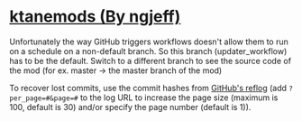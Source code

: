 # [ktanemods (By ngjeff)](https://github.com/ngjeff/ktanemods)

Unfortunately the way GitHub triggers workflows doesn't allow them to run on a schedule on a non-default branch. So this branch (updater_workflow) has to be the default. Switch to a different branch to see the source code of the mod (for ex. master -> the master branch of the mod)

To recover lost commits, use the commit hashes from [GitHub's reflog](https://api.github.com/repos/KtaneModules/ktanemods-ngjeff/events) (add `?per_page=#&page=#` to the log URL to increase the page size (maximum is 100, default is 30) and/or specify the page number (default is 1)).
